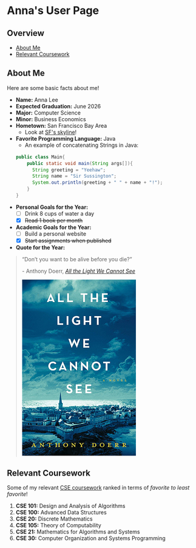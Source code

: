 # Anna's User Page
## Overview
- [About Me](#about-me)
- [Relevant Coursework](#relevant-coursework)

## About Me
Here are some basic facts about me!
- **Name:** Anna Lee
- **Expected Graduation:** June 2026
- **Major:** Computer Science
- **Minor:** Business Economics
- **Hometown:** San Francisco Bay Area
  - Look at [SF's skyline](index/sf_skyline.jpeg)! 
- **Favorite Programming Language:** Java
  - An example of concatenating Strings in Java:
  ```java
  public class Main{
      public static void main(String args[]){
        String greeting = "Yeehaw";
        String name = "Sir Sussington";
        System.out.println(greeting + " " + name + "!");
      }
  }
  ```
- **Personal Goals for the Year:**
  - [ ] Drink 8 cups of water a day
  - [x] ~~Read 1 book per month~~
- **Academic Goals for the Year:**
  - [ ] Build a personal website
  - [x] ~~Start assignments when published~~
- **Quote for the Year:**
> “Don’t you want to be alive before you die?”
> 
> \- Anthony Doerr, *[All the Light We Cannot See](https://www.goodreads.com/en/book/show/18143977)*
> 
> ![Image](index/quote_source.jpeg)
  
## Relevant Coursework
Some of my relevant [CSE coursework](https://catalog.ucsd.edu/courses/CSE.html) ranked in terms of *favorite to least favorite*!
1. **CSE 101:** Design and Analysis of Algorithms
2. **CSE 100:** Advanced Data Structures
3. **CSE 20:** Discrete Mathematics
4. **CSE 105:** Theory of Computability
5. **CSE 21:** Mathematics for Algorithms and Systems
6. **CSE 30:** Computer Organization and Systems Programming
